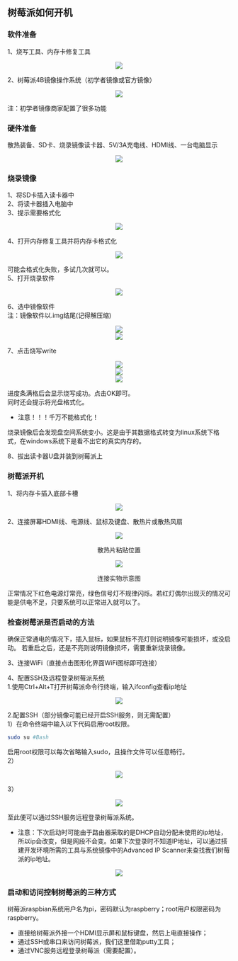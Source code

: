 ## 树莓派如何开机
### 软件准备
1、烧写工具、内存卡修复工具

<div align=center>
<img src="https://github.com/Fu0804/Learn-the-Raspberry-PI/assets/151499353/676f0580-7937-4251-9a22-59d87e32c8a3">
</div>

2、树莓派4B镜像操作系统（初学者镜像或官方镜像）

<div align=center>
<img src="https://github.com/Fu0804/Learn-the-Raspberry-PI/assets/151499353/15489ca6-3938-4fab-b68b-bf4f76b25a67">
</div>

注：初学者镜像商家配置了很多功能
### 硬件准备
散热装备、SD卡、烧录镜像读卡器、5V/3A充电线、HDMI线、一台电脑显示

<div align=center>
<img src="https://github.com/Fu0804/Learn-the-Raspberry-PI/assets/151499353/9e2d5381-8d0a-41ba-b7f7-79da503193e8">
</div>

### 烧录镜像
1、将SD卡插入读卡器中  
2、将读卡器插入电脑中  
3、提示需要格式化  

<div align=center>
<img src="https://github.com/Fu0804/Learn-the-Raspberry-PI/assets/151499353/c3a5e57a-4db0-4365-9356-8e4c221f7407">
</div>

4、打开内存修复工具并将内存卡格式化

<div align=center>
<img src="https://github.com/Fu0804/Learn-the-Raspberry-PI/assets/151499353/7b07aaf9-dd8e-472b-b5d1-17c47130a5cc">
</div>

可能会格式化失败，多试几次就可以。  
5、打开烧录软件

<div align=center>
<img src="https://github.com/Fu0804/Learn-the-Raspberry-PI/assets/151499353/93a701e4-3f66-4b1b-9dca-9c9c4990c7e8">
</div>

6、选中镜像软件  
注：镜像软件以.img结尾(记得解压缩)

<div align=center>
<img src="https://github.com/Fu0804/Learn-the-Raspberry-PI/assets/151499353/93b3b0fd-8eb7-44a3-ac66-5ab6f458e4ac">
</div>

<div align=center>
<img src="https://github.com/Fu0804/Learn-the-Raspberry-PI/assets/151499353/8752ef02-ba95-4732-a1b4-fbd092dbf9a9">
</div>

7、点击烧写write

<div align=center>
<img src="https://github.com/Fu0804/Learn-the-Raspberry-PI/assets/151499353/ee5db8e1-6b9f-4df7-ac20-7e067c93b668">
</div>

<div align=center>
<img src="https://github.com/Fu0804/Learn-the-Raspberry-PI/assets/151499353/5d9c3763-9a7a-4c8a-86fa-cf875866b1f3">
</div>

<div align=center>
<img src="https://github.com/Fu0804/Learn-the-Raspberry-PI/assets/151499353/9fcd1310-1f1f-44e1-9ac0-79504635a13b">
</div>

进度条满格后会显示烧写成功。点击OK即可。  
同时还会提示将光盘格式化。  
* 注意！！！千万不能格式化！  

烧录镜像后会发现盘空间系统变小。这是由于其数据格式转变为linux系统下格式，在windows系统下是看不出它的真实内存的。  
  
8、拔出读卡器U盘并装到树莓派上
### 树莓派开机
1、将内存卡插入底部卡槽

<div align=center>
<img src="https://github.com/Fu0804/Learn-the-Raspberry-PI/assets/151499353/90281f14-1c9c-45fc-8592-d3240e447baa">
</div>

2、连接屏幕HDMI线、电源线、鼠标及键盘、散热片或散热风扇  

<div align=center>
<img src="https://github.com/Fu0804/Learn-the-Raspberry-PI/assets/151499353/3bc86f69-f11d-450b-8740-3e6a1ddd68d4">
</div>

<p align=center>散热片粘贴位置</p>  

<div align=center>
<img src="https://github.com/Fu0804/Learn-the-Raspberry-PI/assets/151499353/d1ead7df-7ac5-482e-9bb3-6774690120fe">
</div>

<p align=center>连接实物示意图</p>  
正常情况下红色电源灯常亮，绿色信号灯不规律闪烁。若红灯偶尔出现灭的情况可能是供电不足，只要系统可以正常进入就可以了。  

### 检查树莓派是否启动的方法
确保正常通电的情况下，插入鼠标，如果鼠标不亮灯则说明镜像可能损坏，或没启动。
若重启之后，还是不亮则说明镜像损坏，需要重新烧录镜像。  
   
3、连接WiFi（直接点击图形化界面WiFi图标即可连接）  
  
4、配置SSH及远程登录树莓派系统  
1.使用Ctrl+Alt+T打开树莓派命令行终端，输入ifconfig查看ip地址  

<div align=center>
<img src="https://github.com/Fu0804/Learn-the-Raspberry-PI/assets/151499353/578a60ad-793c-4446-8818-f12b0560714b">
</div>

2.配置SSH（部分镜像可能已经开启SSH服务，则无需配置）  
1）在命令终端中输入以下代码启用root权限。
```Bash
sudo su #Bash
```  
启用root权限可以每次省略输入sudo，且操作文件可以任意畅行。  
2）

<div align=center>
<img src="https://github.com/Fu0804/Learn-the-Raspberry-PI/assets/151499353/c1a0836b-3b60-4e9a-9981-35d74ae9e2c0">
</div>

3）

<div align=center>
<img src="https://github.com/Fu0804/Learn-the-Raspberry-PI/assets/151499353/7a4c918d-3e79-464d-b73c-27650e58a20a">
</div>

至此便可以通过SSH服务远程登录树莓派系统。
* 注意：下次启动时可能由于路由器采取的是DHCP自动分配未使用的ip地址，所以ip会改变，但是网段不会变。如果下次登录时不知道IP地址，可以通过搭建开发环境所需的工具与系统镜像中的Advanced IP Scanner来查找我们树莓派的ip地址。

<div align=center>
<img src="https://github.com/Fu0804/Learn-the-Raspberry-PI/assets/151499353/41ab3b26-3bb7-4965-aba4-034e176117de">
</div>

### 启动和访问控制树莓派的三种方式
树莓派raspbian系统用户名为pi，密码默认为raspberry；root用户权限密码为raspberry。
* 直接给树莓派外接一个HDMI显示屏和鼠标键盘，然后上电直接操作；
* 通过SSH或串口来访问树莓派，我们这里借助putty工具；
* 通过VNC服务远程登录树莓派（需要配置）。
